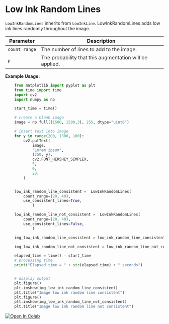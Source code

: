 # Low Ink Random Lines

`LowInkRandomLines` inherits from `LowInkLine`. LowInkRandomLines adds low ink lines randomly throughout the image.


| Parameter     | Description                                             |
|---------------|---------------------------------------------------------|
| `count_range` | The number of lines to add to the image.                |
| `p`           | The probability that this augmentation will be applied. |


**Example Usage:**
```python
    from matplotlib import pyplot as plt
    from time import time
    import cv2
    import numpy as np

    start_time = time()

    # create a blank image
    image = np.full((1500, 1500,3), 255, dtype="uint8")

    # insert text into image
    for y in range(200, 1300, 100):
        cv2.putText(
            image,
            "Lorem ipsum",
            (250, y),
            cv2.FONT_HERSHEY_SIMPLEX,
            5,
            0,
            20,
        )


    low_ink_random_line_consistent =  LowInkRandomLines(
        count_range=(20, 40),
        use_consistent_lines=True,
            )

    low_ink_random_line_not_consistent =  LowInkRandomLines(
        count_range=(20, 40),
        use_consistent_lines=False,
            )

    img_low_ink_random_line_consistent = low_ink_random_line_consistent(image)

    img_low_ink_random_line_not_consistent = low_ink_random_line_not_consistent(image)

    elapsed_time = time() - start_time
    # processing time
    print("Elapsed time = " + str(elapsed_time) + " seconds")


    # display output
    plt.figure()
    plt.imshow(img_low_ink_random_line_consistent)
    plt.title("Image low ink random line consistent")
    plt.figure()
    plt.imshow(img_low_ink_random_line_not_consistent)
    plt.title("Image low ink random line not consistent")
```

[![Open In Colab](https://colab.research.google.com/assets/colab-badge.svg)](https://colab.research.google.com/drive/1_FX-m7jtfdkucpGL1Ei3Mk_P-mi6DtDq?usp=sharing)
